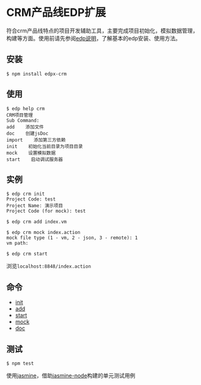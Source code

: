# CRM产品线EDP扩展

符合crm产品线特点的项目开发辅助工具，主要完成项目初始化，模拟数据管理，构建等方面。使用前请先参阅[edp说明](https://github.com/ecomfe/edp)，了解基本的edp安装、使用方法。

## 安装

    $ npm install edpx-crm

## 使用

    $ edp help crm
    CRM项目管理
    Sub Command:
    add    添加文件
    doc    创建jsDoc
    import    添加第三方依赖
    init    初始化当前目录为项目目录
    mock    设置模拟数据
    start    启动调试服务器

## 实例

    $ edp crm init
    Project Code: test
    Project Name: 演示项目
    Project Code (for mock): test

    $ edp crm add index.vm

    $ edp crm mock index.action
    mock file type (1 - vm, 2 - json, 3 - remote): 1
    vm path:

    $ edp crm start

浏览`localhost:8848/index.action`

## 命令

* [init](doc/init.md)
* [add](doc/add.md)
* [start](doc/start.md)
* [mock](doc/mock.md)
* [doc](doc/doc.md)

## 测试

    $ npm test

使用[jasmine](http://pivotal.github.io/jasmine/)，借助[jasmine-node](https://github.com/mhevery/jasmine-node)构建的单元测试用例
